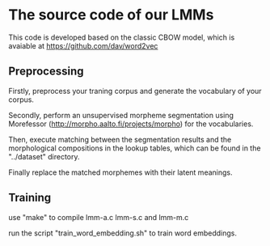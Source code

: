 # The source code of our LMMs
This code is developed based on the classic CBOW model, which is avaiable at https://github.com/dav/word2vec

## Preprocessing

Firstly, preprocess your traning corpus and generate the vocabulary of your corpus.

Secondly, perform an unsupervised morpheme segmentation using Morefessor (http://morpho.aalto.fi/projects/morpho) for the vocabularies.

Then, execute matching between the segmentation results and the morphological compositions in the lookup tables, which can be found in the "../dataset" directory.

Finally replace the matched morphemes with their latent meanings.

## Training

use "make" to compile lmm-a.c lmm-s.c and lmm-m.c

run the script "train_word_embedding.sh" to train word embeddings.
